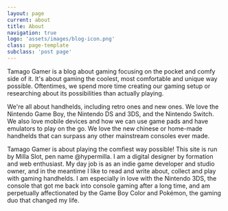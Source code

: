 ```yaml
---
layout: page
current: about
title: About
navigation: true
logo: 'assets/images/blog-icon.png'
class: page-template
subclass: 'post page'
---
```


Tamago Gamer is a blog about gaming focusing on the pocket and comfy side of it. It's about gaming the coolest, most comfortable and unique way possible. Oftentimes, we spend more time creating our gaming setup or researching about its possibilities than actually playing.

We're all about handhelds, including retro ones and new ones. We love the Nintendo Game Boy, the Nintendo DS and 3DS, and the Nintendo Switch. We also love mobile devices and how we can use game pads and have emulators to play on the go. We love the new chinese or home-made handhelds that can surpass any other mainstream consoles ever made.

Tamago Gamer is about playing the comfiest way possible! This site is run by Milla Slot, pen name @hypermilla. I am a digital designer by formation and web enthusiast. My day job is as an indie game developer and studio owner, and in the meantime I like to read and write about, collect and play with gaming handhelds. I am especially in love with the Nintendo 3DS, the console that got me back into console gaming after a long time, and am perpetually affectionated by the Game Boy Color and Pokémon, the gaming duo that changed my life. 


